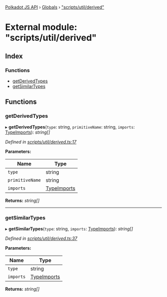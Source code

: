 [Polkadot JS API](../README.md) › [Globals](../globals.md) › ["scripts/util/derived"](_scripts_util_derived_.md)

# External module: "scripts/util/derived"

## Index

### Functions

* [getDerivedTypes](_scripts_util_derived_.md#getderivedtypes)
* [getSimilarTypes](_scripts_util_derived_.md#getsimilartypes)

## Functions

###  getDerivedTypes

▸ **getDerivedTypes**(`type`: string, `primitiveName`: string, `imports`: [TypeImports](../interfaces/_scripts_util_imports_.typeimports.md)): *string[]*

*Defined in [scripts/util/derived.ts:17](https://github.com/polkadot-js/api/blob/db3cb47d05/packages/types/src/scripts/util/derived.ts#L17)*

**Parameters:**

Name | Type |
------ | ------ |
`type` | string |
`primitiveName` | string |
`imports` | [TypeImports](../interfaces/_scripts_util_imports_.typeimports.md) |

**Returns:** *string[]*

___

###  getSimilarTypes

▸ **getSimilarTypes**(`type`: string, `imports`: [TypeImports](../interfaces/_scripts_util_imports_.typeimports.md)): *string[]*

*Defined in [scripts/util/derived.ts:37](https://github.com/polkadot-js/api/blob/db3cb47d05/packages/types/src/scripts/util/derived.ts#L37)*

**Parameters:**

Name | Type |
------ | ------ |
`type` | string |
`imports` | [TypeImports](../interfaces/_scripts_util_imports_.typeimports.md) |

**Returns:** *string[]*
